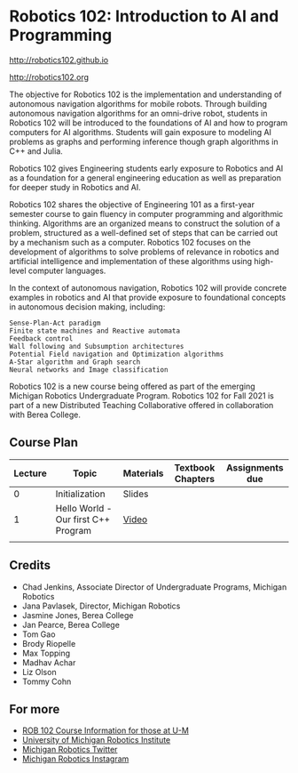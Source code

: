 # Robotics 102: Introduction to AI and Programming

http://robotics102.github.io

http://robotics102.org

The objective for Robotics 102 is the implementation and understanding of autonomous navigation algorithms for mobile robots. Through building autonomous navigation algorithms for an omni-drive robot, students in Robotics 102 will be introduced to the foundations of AI and how to program computers for AI algorithms. Students will gain exposure to modeling AI problems as graphs and performing inference though graph algorithms in C++ and Julia.

Robotics 102 gives Engineering students early exposure to Robotics and AI as a foundation for a general engineering education as well as preparation for deeper study in Robotics and AI.

Robotics 102 shares the objective of Engineering 101 as a first-year semester course to gain fluency in computer programming and algorithmic thinking. Algorithms are an organized means to construct the solution of a problem, structured as a well-defined set of steps that can be carried out by a mechanism such as a computer. Robotics 102 focuses on the development of algorithms to solve problems of relevance in robotics and artificial intelligence and implementation of these algorithms using high-level computer languages.

In the context of autonomous navigation, Robotics 102 will provide concrete examples in robotics and AI that provide exposure to foundational concepts in autonomous decision making, including:

    Sense-Plan-Act paradigm
    Finite state machines and Reactive automata
    Feedback control
    Wall following and Subsumption architectures
    Potential Field navigation and Optimization algorithms
    A-Star algorithm and Graph search
    Neural networks and Image classification

Robotics 102 is a new course being offered as part of the emerging Michigan Robotics Undergraduate Program. Robotics 102 for Fall 2021 is part of a new Distributed Teaching Collaborative offered in collaboration with Berea College. 

## Course Plan
| Lecture | Topic                                                              | Materials                                                                                            | Textbook Chapters        | Assignments due                                                                          |
|---------|--------------------------------------------------------------------|-------------------------------------------------------------------------------------------------------|--------------------------|------------------------------------------------------------------------------------------|
| 0       | Initialization                                                     | Slides     |                 |                                                                                          |
| 1       | Hello World - Our first C++ Program                                | [Video](https://youtu.be/nKu9H-CeptI)  |                 |                                                                                          |
|         |                                                                   |   |                 |                                                                                          |

## Credits
- Chad Jenkins, Associate Director of Undergraduate Programs, Michigan Robotics
- Jana Pavlasek, Director, Michigan Robotics
- Jasmine Jones, Berea College
- Jan Pearce, Berea College
- Tom Gao
- Brody Riopelle
- Max Topping
- Madhav Achar
- Liz Olson
- Tommy Cohn

## For more
- [ROB 102 Course Information for those at U-M](https://robotics.umich.edu/academic-program/course-offerings/rob102/)
- [University of Michigan Robotics Institute](https://robotics.umich.edu)
- [Michigan Robotics Twitter](http://twitter.com/umrobotics)
- [Michigan Robotics Instagram](http://instagram.com/umrobotics/)
